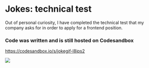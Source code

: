 # Jokes: technical test

Out of personal curiosity, I have completed the technical test that my company asks for in order to apply for a frontend position.

### Code was written and is still hosted on Codesandbox

https://codesandbox.io/s/jokegif-l8ips2

![](https://user-images.githubusercontent.com/3266486/227629693-56e26ed7-8877-46db-80e7-1060a8322b71.png)



